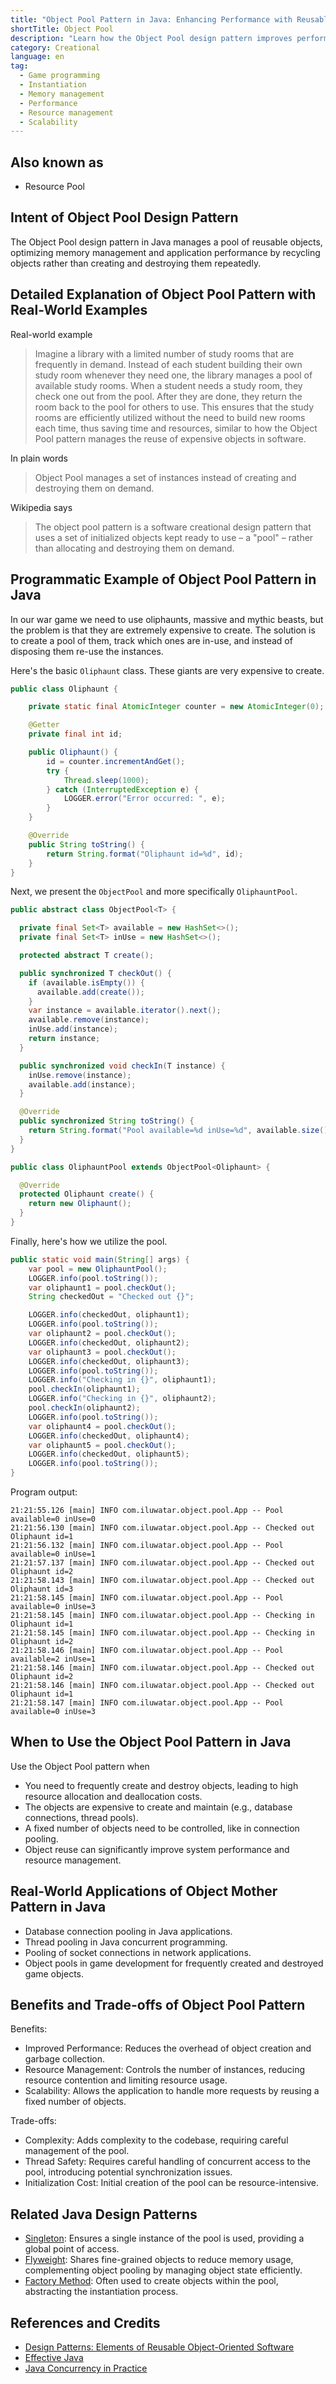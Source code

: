 ```yaml
---
title: "Object Pool Pattern in Java: Enhancing Performance with Reusable Object Management"
shortTitle: Object Pool
description: "Learn how the Object Pool design pattern improves performance by reusing expensive objects efficiently. Explore examples, benefits, and best practices in Java."
category: Creational
language: en
tag:
  - Game programming
  - Instantiation
  - Memory management
  - Performance
  - Resource management
  - Scalability
---
```


## Also known as

* Resource Pool

## Intent of Object Pool Design Pattern

The Object Pool design pattern in Java manages a pool of reusable objects, optimizing memory management and application
performance by recycling objects rather than creating and destroying them repeatedly.

## Detailed Explanation of Object Pool Pattern with Real-World Examples

Real-world example

> Imagine a library with a limited number of study rooms that are frequently in demand. Instead of each student building
> their own study room whenever they need one, the library manages a pool of available study rooms. When a student needs a
> study room, they check one out from the pool. After they are done, they return the room back to the pool for others to
> use. This ensures that the study rooms are efficiently utilized without the need to build new rooms each time, thus
> saving time and resources, similar to how the Object Pool pattern manages the reuse of expensive objects in software.

In plain words

> Object Pool manages a set of instances instead of creating and destroying them on demand.

Wikipedia says

> The object pool pattern is a software creational design pattern that uses a set of initialized objects kept ready to
> use – a "pool" – rather than allocating and destroying them on demand.

## Programmatic Example of Object Pool Pattern in Java

In our war game we need to use oliphaunts, massive and mythic beasts, but the problem is that they are extremely
expensive to create. The solution is to create a pool of them, track which ones are in-use, and instead of disposing
them re-use the instances.

Here's the basic `Oliphaunt` class. These giants are very expensive to create.

```java
public class Oliphaunt {

    private static final AtomicInteger counter = new AtomicInteger(0);

    @Getter
    private final int id;

    public Oliphaunt() {
        id = counter.incrementAndGet();
        try {
            Thread.sleep(1000);
        } catch (InterruptedException e) {
            LOGGER.error("Error occurred: ", e);
        }
    }

    @Override
    public String toString() {
        return String.format("Oliphaunt id=%d", id);
    }
}
```

Next, we present the `ObjectPool` and more specifically `OliphauntPool`.

```java
public abstract class ObjectPool<T> {

  private final Set<T> available = new HashSet<>();
  private final Set<T> inUse = new HashSet<>();

  protected abstract T create();

  public synchronized T checkOut() {
    if (available.isEmpty()) {
      available.add(create());
    }
    var instance = available.iterator().next();
    available.remove(instance);
    inUse.add(instance);
    return instance;
  }

  public synchronized void checkIn(T instance) {
    inUse.remove(instance);
    available.add(instance);
  }

  @Override
  public synchronized String toString() {
    return String.format("Pool available=%d inUse=%d", available.size(), inUse.size());
  }
}

public class OliphauntPool extends ObjectPool<Oliphaunt> {

  @Override
  protected Oliphaunt create() {
    return new Oliphaunt();
  }
}
```

Finally, here's how we utilize the pool.

```java
public static void main(String[] args) {
    var pool = new OliphauntPool();
    LOGGER.info(pool.toString());
    var oliphaunt1 = pool.checkOut();
    String checkedOut = "Checked out {}";

    LOGGER.info(checkedOut, oliphaunt1);
    LOGGER.info(pool.toString());
    var oliphaunt2 = pool.checkOut();
    LOGGER.info(checkedOut, oliphaunt2);
    var oliphaunt3 = pool.checkOut();
    LOGGER.info(checkedOut, oliphaunt3);
    LOGGER.info(pool.toString());
    LOGGER.info("Checking in {}", oliphaunt1);
    pool.checkIn(oliphaunt1);
    LOGGER.info("Checking in {}", oliphaunt2);
    pool.checkIn(oliphaunt2);
    LOGGER.info(pool.toString());
    var oliphaunt4 = pool.checkOut();
    LOGGER.info(checkedOut, oliphaunt4);
    var oliphaunt5 = pool.checkOut();
    LOGGER.info(checkedOut, oliphaunt5);
    LOGGER.info(pool.toString());
}
```

Program output:

```
21:21:55.126 [main] INFO com.iluwatar.object.pool.App -- Pool available=0 inUse=0
21:21:56.130 [main] INFO com.iluwatar.object.pool.App -- Checked out Oliphaunt id=1
21:21:56.132 [main] INFO com.iluwatar.object.pool.App -- Pool available=0 inUse=1
21:21:57.137 [main] INFO com.iluwatar.object.pool.App -- Checked out Oliphaunt id=2
21:21:58.143 [main] INFO com.iluwatar.object.pool.App -- Checked out Oliphaunt id=3
21:21:58.145 [main] INFO com.iluwatar.object.pool.App -- Pool available=0 inUse=3
21:21:58.145 [main] INFO com.iluwatar.object.pool.App -- Checking in Oliphaunt id=1
21:21:58.145 [main] INFO com.iluwatar.object.pool.App -- Checking in Oliphaunt id=2
21:21:58.146 [main] INFO com.iluwatar.object.pool.App -- Pool available=2 inUse=1
21:21:58.146 [main] INFO com.iluwatar.object.pool.App -- Checked out Oliphaunt id=2
21:21:58.146 [main] INFO com.iluwatar.object.pool.App -- Checked out Oliphaunt id=1
21:21:58.147 [main] INFO com.iluwatar.object.pool.App -- Pool available=0 inUse=3
```

## When to Use the Object Pool Pattern in Java

Use the Object Pool pattern when

* You need to frequently create and destroy objects, leading to high resource allocation and deallocation costs.
* The objects are expensive to create and maintain (e.g., database connections, thread pools).
* A fixed number of objects need to be controlled, like in connection pooling.
* Object reuse can significantly improve system performance and resource management.

## Real-World Applications of Object Mother Pattern in Java

* Database connection pooling in Java applications.
* Thread pooling in Java concurrent programming.
* Pooling of socket connections in network applications.
* Object pools in game development for frequently created and destroyed game objects.

## Benefits and Trade-offs of Object Pool Pattern

Benefits:

* Improved Performance: Reduces the overhead of object creation and garbage collection.
* Resource Management: Controls the number of instances, reducing resource contention and limiting resource usage.
* Scalability: Allows the application to handle more requests by reusing a fixed number of objects.

Trade-offs:

* Complexity: Adds complexity to the codebase, requiring careful management of the pool.
* Thread Safety: Requires careful handling of concurrent access to the pool, introducing potential synchronization
  issues.
* Initialization Cost: Initial creation of the pool can be resource-intensive.

## Related Java Design Patterns

* [Singleton](https://java-design-patterns.com/patterns/singleton/): Ensures a single instance of the pool is used,
  providing a global point of access.
* [Flyweight](https://java-design-patterns.com/patterns/flyweight/): Shares fine-grained objects to reduce memory usage,
  complementing object pooling by managing object state efficiently.
* [Factory Method](https://java-design-patterns.com/patterns/factory-method/): Often used to create objects within the
  pool, abstracting the instantiation process.

## References and Credits

* [Design Patterns: Elements of Reusable Object-Oriented Software](https://amzn.to/3w0pvKI)
* [Effective Java](https://amzn.to/4cGk2Jz)
* [Java Concurrency in Practice](https://amzn.to/4aRMruW)
